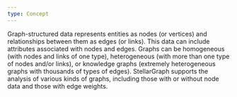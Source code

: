 ```yaml
---
type: Concept
---
```


Graph-structured data represents entities as nodes (or vertices) and relationships between them as edges (or links). This data can include attributes associated with nodes and edges. Graphs can be homogeneous (with nodes and links of one type), heterogeneous (with more than one type of nodes and/or links), or knowledge graphs (extremely heterogeneous graphs with thousands of types of edges). StellarGraph supports the analysis of various kinds of graphs, including those with or without node data and those with edge weights.